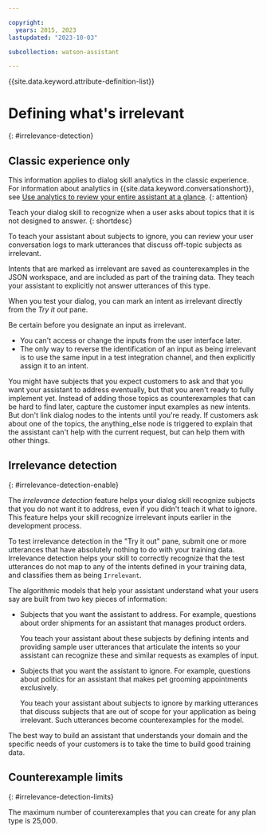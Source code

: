 ```yaml
---

copyright:
  years: 2015, 2023
lastupdated: "2023-10-03"

subcollection: watson-assistant

---
```


{{site.data.keyword.attribute-definition-list}}

# Defining what's irrelevant
{: #irrelevance-detection}

## Classic experience only
This information applies to dialog skill analytics in the classic experience. For information about analytics in {{site.data.keyword.conversationshort}}, see [Use analytics to review your entire assistant at a glance](/docs/watson-assistant?topic=watson-assistant-analytics-overview). 
{: attention}

Teach your dialog skill to recognize when a user asks about topics that it is not designed to answer.
{: shortdesc}

To teach your assistant about subjects to ignore, you can review your user conversation logs to mark utterances that discuss off-topic subjects as irrelevant.

Intents that are marked as irrelevant are saved as counterexamples in the JSON workspace, and are included as part of the training data. They teach your assistant to explicitly not answer utterances of this type.

When you test your dialog, you can mark an intent as irrelevant directly from the *Try it out* pane.

Be certain before you designate an input as irrelevant.

- You can't access or change the inputs from the user interface later.
- The only way to reverse the identification of an input as being irrelevant is to use the same input in a test integration channel, and then explicitly assign it to an intent.

You might have subjects that you expect customers to ask and that you want your assistant to address eventually, but that you aren't ready to fully implement yet. Instead of adding those topics as counterexamples that can be hard to find later, capture the customer input examples as new intents. But don't link dialog nodes to the intents until you're ready. If customers ask about one of the topics, the anything_else node is triggered to explain that the assistant can't help with the current request, but can help them with other things.

## Irrelevance detection
{: #irrelevance-detection-enable}

The *irrelevance detection* feature helps your dialog skill recognize subjects that you do not want it to address, even if you didn't teach it what to ignore. This feature helps your skill recognize irrelevant inputs earlier in the development process.

To test irrelevance detection in the "Try it out" pane, submit one or more utterances that have absolutely nothing to do with your training data. Irrelevance detection helps your skill to correctly recognize that the test utterances do not map to any of the intents defined in your training data, and classifies them as being `Irrelevant`.

The algorithmic models that help your assistant understand what your users say are built from two key pieces of information:

- Subjects that you want the assistant to address. For example, questions about order shipments for an assistant that manages product orders.

    You teach your assistant about these subjects by defining intents and providing sample user utterances that articulate the intents so your assistant can recognize these and similar requests as examples of input.

- Subjects that you want the assistant to ignore. For example, questions about politics for an assistant that makes pet grooming appointments exclusively.

    You teach your assistant about subjects to ignore by marking utterances that discuss subjects that are out of scope for your application as being irrelevant. Such utterances become counterexamples for the model.

The best way to build an assistant that understands your domain and the specific needs of your customers is to take the time to build good training data.

## Counterexample limits
{: #irrelevance-detection-limits}

The maximum number of counterexamples that you can create for any plan type is 25,000.

